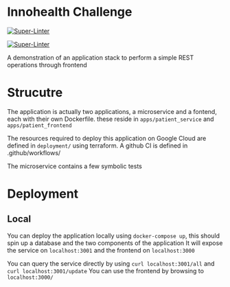 # Innohealth Challenge

[![Super-Linter](https://github.com/UriCW/innohealth-challenge/actions/workflows/test-service.yml/badge.svg)](https://github.com/marketplace/actions/super-linter)

[![Super-Linter](https://github.com/UriCW/innohealth-challenge/actions/workflows/test-frontend.yml/badge.svg)](https://github.com/marketplace/actions/super-linter)




A demonstration of an application stack to perform a simple REST operations through frontend

# Strucutre
The application is actually two applications, a microservice and a fontend, each with their own Dockerfile.
these reside in `apps/patient_service` and `apps/patient_frontend`

The resources required to deploy this application on Google Cloud are defined in `deployment/` using terraform.
A github CI is defined in .github/workflows/ 

The microservice contains a few symbolic tests

# Deployment

## Local

You can deploy the application locally using `docker-compose up`, this should spin up a database and the two components of the application
It will expose the service on `localhost:3001` and the frontend on `localhost:3000`

You can query the service directly by using `curl localhost:3001/all` and `curl localhost:3001/update`
You can use the frontend by browsing to `localhost:3000/`

